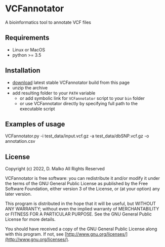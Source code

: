 # VCFannotator
A bioinformatics tool to annotate VCF files

## Requirements
* Linux or MacOS
* python >= 3.5

## Installation

* [download](https://github.com/open-projects/VCFannotator/zipball/master) latest stable VCFannotator build from this page
* unzip the archive
* add resulting folder to your ``PATH`` variable
  * or add symbolic link for ``VCFannotator`` script to your ``bin`` folder
  * or use VCFannotator directly by specifying full path to the executable script

## Examples of usage

VCFannotator.py -i test_data/input.vcf.gz -a test_data/dbSNP.vcf.gz -o annotation.csv

## License
Copyright (c) 2022, D. Malko
All Rights Reserved

VCFannotator is free software: you can redistribute it and/or modify
it under the terms of the GNU General Public License as published by
the Free Software Foundation, either version 3 of the License, or
(at your option) any later version.

This program is distributed in the hope that it will be useful,
but WITHOUT ANY WARRANTY; without even the implied warranty of
MERCHANTABILITY or FITNESS FOR A PARTICULAR PURPOSE.  See the
GNU General Public License for more details.

You should have received a copy of the GNU General Public License
along with this program.  If not, see [http://www.gnu.org/licenses/](http://www.gnu.org/licenses/).
